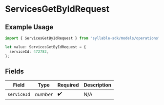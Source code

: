 # ServicesGetByIdRequest

## Example Usage

```typescript
import { ServicesGetByIdRequest } from "syllable-sdk/models/operations";

let value: ServicesGetByIdRequest = {
  serviceId: 472782,
};
```

## Fields

| Field              | Type               | Required           | Description        |
| ------------------ | ------------------ | ------------------ | ------------------ |
| `serviceId`        | *number*           | :heavy_check_mark: | N/A                |